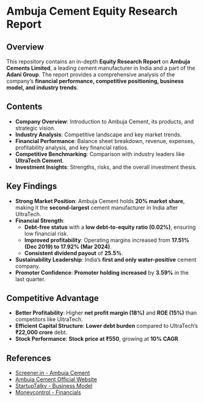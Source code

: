 # **Ambuja Cement Equity Research Report**

## **Overview**
This repository contains an in-depth **Equity Research Report** on **Ambuja Cements Limited**, a leading cement manufacturer in India and a part of the **Adani Group**. The report provides a comprehensive analysis of the company’s **financial performance, competitive positioning, business model, and industry trends**.

## **Contents**
- **Company Overview**: Introduction to Ambuja Cement, its products, and strategic vision.
- **Industry Analysis**: Competitive landscape and key market trends.
- **Financial Performance**: Balance sheet breakdown, revenue, expenses, profitability analysis, and key financial ratios.
- **Competitive Benchmarking**: Comparison with industry leaders like **UltraTech Cement**.
- **Investment Insights**: Strengths, risks, and the overall investment thesis.

## **Key Findings**
- **Strong Market Position**: Ambuja Cement holds **20% market share**, making it the **second-largest** cement manufacturer in India after UltraTech.
- **Financial Strength**: 
  - **Debt-free status** with a **low debt-to-equity ratio (0.02%)**, ensuring low financial risk.
  - **Improved profitability**: Operating margins increased from **17.51% (Dec 2019) to 17.92% (Mar 2024)**.
  - **Consistent dividend payout** of **25.5%**.
- **Sustainability Leadership**: India’s **first and only water-positive** cement company.
- **Promoter Confidence**: **Promoter holding increased** by **3.59%** in the last quarter.

## **Competitive Advantage**
- **Better Profitability**: Higher **net profit margin (18%)** and **ROE (15%)** than competitors like UltraTech.
- **Efficient Capital Structure**: **Lower debt burden** compared to UltraTech’s **₹22,000 crore** debt.
- **Stock Performance**: **Stock price at ₹550**, growing at **10% CAGR**.

## **References**
- [Screener.in - Ambuja Cement](https://www.screener.in/company/AMBUJACEM/consolidated/)
- [Ambuja Cement Official Website](https://www.ambujacement.com/annual-reports2022/business-model.html)
- [StartupTalky - Business Model](https://startuptalky.com/ambuja-cements-business-model/)
- [Moneycontrol - Financials](https://www.moneycontrol.com/financials/ambujacements/ratiosVI/ac18)
